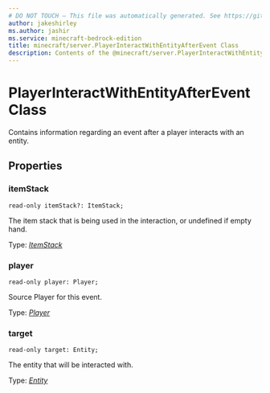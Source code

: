 ```yaml
---
# DO NOT TOUCH — This file was automatically generated. See https://github.com/mojang/minecraftapidocsgenerator to modify descriptions, examples, etc.
author: jakeshirley
ms.author: jashir
ms.service: minecraft-bedrock-edition
title: minecraft/server.PlayerInteractWithEntityAfterEvent Class
description: Contents of the @minecraft/server.PlayerInteractWithEntityAfterEvent class.
---
```

# PlayerInteractWithEntityAfterEvent Class

Contains information regarding an event after a player interacts with an entity.

## Properties

### **itemStack**
`read-only itemStack?: ItemStack;`

The item stack that is being used in the interaction, or undefined if empty hand.

Type: [*ItemStack*](ItemStack.md)

### **player**
`read-only player: Player;`

Source Player for this event.

Type: [*Player*](Player.md)

### **target**
`read-only target: Entity;`

The entity that will be interacted with.

Type: [*Entity*](Entity.md)
